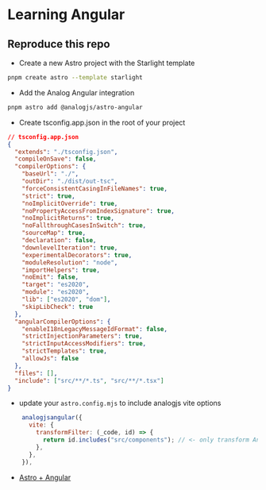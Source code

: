 # Learning Angular

## Reproduce this repo

- Create a new Astro project with the Starlight template

```sh
pnpm create astro --template starlight
```

- Add the Analog Angular integration

```sh
pnpm astro add @analogjs/astro-angular
```

- Create tsconfig.app.json in the root of your project

```json
// tsconfig.app.json
{
  "extends": "./tsconfig.json",
  "compileOnSave": false,
  "compilerOptions": {
    "baseUrl": "./",
    "outDir": "./dist/out-tsc",
    "forceConsistentCasingInFileNames": true,
    "strict": true,
    "noImplicitOverride": true,
    "noPropertyAccessFromIndexSignature": true,
    "noImplicitReturns": true,
    "noFallthroughCasesInSwitch": true,
    "sourceMap": true,
    "declaration": false,
    "downlevelIteration": true,
    "experimentalDecorators": true,
    "moduleResolution": "node",
    "importHelpers": true,
    "noEmit": false,
    "target": "es2020",
    "module": "es2020",
    "lib": ["es2020", "dom"],
    "skipLibCheck": true
  },
  "angularCompilerOptions": {
    "enableI18nLegacyMessageIdFormat": false,
    "strictInjectionParameters": true,
    "strictInputAccessModifiers": true,
    "strictTemplates": true,
    "allowJs": false
  },
  "files": [],
  "include": ["src/**/*.ts", "src/**/*.tsx"]
}
```

- update your `astro.config.mjs` to include analogjs vite options

```js
    analogjsangular({
      vite: {
        transformFilter: (_code, id) => {
          return id.includes("src/components"); // <- only transform Angular TypeScript files
        },
      },
    }),
```

- [Astro + Angular](https://www.youtube.com/watch?v=idUSomBLows&list=WL&index=2)
